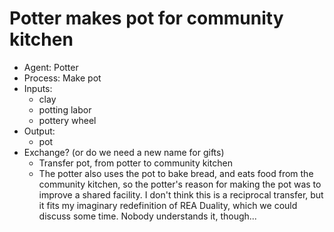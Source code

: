 # Potter makes pot for community kitchen

* Agent: Potter
* Process: Make pot
* Inputs:
    * clay
    * potting labor
    * pottery wheel
* Output:
    * pot
* Exchange? (or do we need a new name for gifts)
    * Transfer pot, from potter to community kitchen
    * The potter also uses the pot to bake bread, and eats food from the community kitchen, so the potter's reason for making the pot was to improve a shared facility. I don't think this is a reciprocal transfer, but it fits my imaginary redefinition of REA Duality, which we could discuss some time. Nobody understands it, though...
